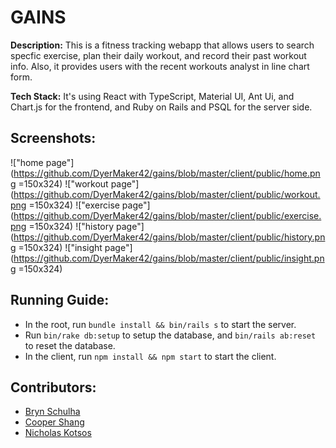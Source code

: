 # GAINS

**Description:** This is a fitness tracking webapp that allows users to search specfic exercise, plan their daily workout, and record their past workout info. Also, it provides users with the recent workouts analyst in line chart form. 

**Tech Stack:** It's using React with TypeScript, Material UI, Ant Ui, and Chart.js for the frontend, and Ruby on Rails and PSQL for the server side.

## Screenshots:
!["home page"](https://github.com/DyerMaker42/gains/blob/master/client/public/home.png =150x324)
!["workout page"](https://github.com/DyerMaker42/gains/blob/master/client/public/workout.png =150x324)
!["exercise page"](https://github.com/DyerMaker42/gains/blob/master/client/public/exercise.png =150x324)
!["history page"](https://github.com/DyerMaker42/gains/blob/master/client/public/history.png =150x324)
!["insight page"](https://github.com/DyerMaker42/gains/blob/master/client/public/insight.png =150x324)

## Running Guide:
- In the root, run `bundle install && bin/rails s` to start the server.
- Run `bin/rake db:setup` to setup the database, and `bin/rails ab:reset` to reset the database.
- In the client, run `npm install && npm start` to start the client.

## Contributors:
- [Bryn Schulha](https://github.com/brynschulha)
- [Cooper Shang](https://github.com/vvEii)
- [Nicholas Kotsos](https://github.com/DyerMaker42)  
